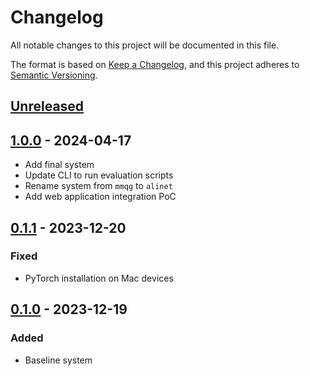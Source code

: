 # Changelog

All notable changes to this project will be documented in this file.

The format is based on [Keep a Changelog](https://keepachangelog.com/en/1.0.0/),
and this project adheres to [Semantic Versioning](https://semver.org/spec/v2.0.0.html).

## [Unreleased]

## [1.0.0] - 2024-04-17

-   Add final system
-   Update CLI to run evaluation scripts
-   Rename system from `mmqg` to `alinet`
-   Add web application integration PoC

## [0.1.1] - 2023-12-20

### Fixed

-   PyTorch installation on Mac devices

## [0.1.0] - 2023-12-19

### Added

-   Baseline system

[Unreleased]: https://github.com/ram02z/alinet/compare/1.0.0...HEAD

[1.0.0]: https://github.com/ram02z/alinet/compare/0.1.1...1.0.0

[0.1.1]: https://github.com/ram02z/mmqg/compare/0.1.0...0.1.1

[0.1.0]: https://github.com/ram02z/mmqg/compare/8d492c9e6f29d4507a47059702b5da60438ef268...0.1.0
